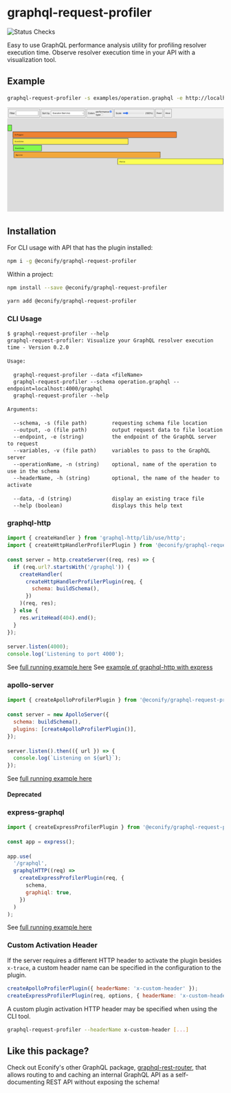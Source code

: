 # graphql-request-profiler

![Status Checks](https://github.com/Econify/graphql-request-profiler/actions/workflows/checks.yml/badge.svg)

Easy to use GraphQL performance analysis utility for profiling resolver execution time. Observe resolver execution time in your API with a visualization tool.

## Example

```sh
graphql-request-profiler -s examples/operation.graphql -e http://localhost:4000/graphql
```

![Sample Visualizer](https://github.com/Econify/graphql-request-profiler/raw/main/sample.png)

## Installation

For CLI usage with API that has the plugin installed:

```sh
npm i -g @econify/graphql-request-profiler
```

Within a project:

```sh
npm install --save @econify/graphql-request-profiler
```

```sh
yarn add @econify/graphql-request-profiler
```

### CLI Usage

```
$ graphql-request-profiler --help
graphql-request-profiler: Visualize your GraphQL resolver execution time - Version 0.2.0

Usage:

  graphql-request-profiler --data <fileName>
  graphql-request-profiler --schema operation.graphql --endpoint=localhost:4000/graphql
  graphql-request-profiler --help

Arguments:

  --schema, -s (file path)        requesting schema file location
  --output, -o (file path)        output request data to file location
  --endpoint, -e (string)         the endpoint of the GraphQL server to request
  --variables, -v (file path)     variables to pass to the GraphQL server
  --operationName, -n (string)    optional, name of the operation to use in the schema
  --headerName, -h (string)       optional, the name of the header to activate

  --data, -d (string)             display an existing trace file
  --help (boolean)                displays this help text

```

### graphql-http

```js
import { createHandler } from 'graphql-http/lib/use/http';
import { createHttpHandlerProfilerPlugin } from '@econify/graphql-request-profiler';

const server = http.createServer((req, res) => {
  if (req.url?.startsWith('/graphql')) {
    createHandler(
      createHttpHandlerProfilerPlugin(req, {
        schema: buildSchema(),
      })
    )(req, res);
  } else {
    res.writeHead(404).end();
  }
});

server.listen(4000);
console.log('Listening to port 4000');
```

See [full running example here](https://github.com/Econify/graphql-request-profiler/blob/main/examples/graphql-http/http.ts)
See [example of graphql-http with express](https://github.com/Econify/graphql-request-profiler/blob/main/examples/graphql-http/express.ts)

### apollo-server

```js
import { createApolloProfilerPlugin } from '@econify/graphql-request-profiler';

const server = new ApolloServer({
  schema: buildSchema(),
  plugins: [createApolloProfilerPlugin()],
});

server.listen().then(({ url }) => {
  console.log(`Listening on ${url}`);
});
```

See [full running example here](https://github.com/Econify/graphql-request-profiler/blob/main/examples/apollo/index.ts)

#### Deprecated

### express-graphql

```js
import { createExpressProfilerPlugin } from '@econify/graphql-request-profiler';

const app = express();

app.use(
  '/graphql',
  graphqlHTTP((req) =>
    createExpressProfilerPlugin(req, {
      schema,
      graphiql: true,
    })
  )
);
```

See [full running example here](https://github.com/Econify/graphql-request-profiler/blob/main/examples/express-graphql/index.ts)

### Custom Activation Header

If the server requires a different HTTP header to activate the plugin besides `x-trace`, a custom header name can be specified in the configuration to the plugin.

```js
createApolloProfilerPlugin({ headerName: 'x-custom-header' });
createExpressProfilerPlugin(req, options, { headerName: 'x-custom-header' });
```

A custom plugin activation HTTP header may be specified when using the CLI tool.

```sh
graphql-request-profiler --headerName x-custom-header [...]
```

## Like this package?

Check out Econify's other GraphQL package, [graphql-rest-router](https://www.github.com/Econify/graphql-rest-router), that allows routing to and caching an internal GraphQL API as a self-documenting REST API without exposing the schema!
